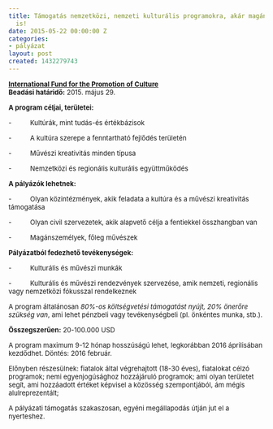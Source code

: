 ```yaml
---
title: Támogatás nemzetközi, nemzeti kulturális programokra, akár magányszemélyeknek
  is!
date: 2015-05-22 00:00:00 Z
categories:
- pályázat
layout: post
created: 1432279743
---
```


<div id="site-name"><strong><span style="font-size: small;"><a href="https://en.unesco.org/ifpc/" title="Home">International Fund for the Promotion of Culture</a></span></strong></div><div><span style="font-size: small;"><strong>Beadási határidő:</strong> 2015. május 29.</span></div><p><span style="font-size: small;"><strong>A program céljai, területei:</strong></span></p><p><span style="font-size: small;">-&nbsp;&nbsp;&nbsp;&nbsp;&nbsp;&nbsp;&nbsp;&nbsp;&nbsp; Kultúrák, mint tudás-és értékbázisok</span></p><p><span style="font-size: small;">-&nbsp;&nbsp;&nbsp;&nbsp;&nbsp;&nbsp;&nbsp;&nbsp;&nbsp; A kultúra szerepe a fenntartható fejlődés területén</span></p><p><span style="font-size: small;">-&nbsp;&nbsp;&nbsp;&nbsp;&nbsp;&nbsp;&nbsp;&nbsp;&nbsp; Művészi kreativitás minden típusa</span></p><p><span style="font-size: small;">-&nbsp;&nbsp;&nbsp;&nbsp;&nbsp;&nbsp;&nbsp;&nbsp;&nbsp; Nemzetközi és regionális kulturális együttműködés<!--break--></span></p><p><span style="font-size: small;"><strong>A pályázók lehetnek:</strong></span></p><p><span style="font-size: small;">-&nbsp;&nbsp;&nbsp;&nbsp;&nbsp;&nbsp;&nbsp;&nbsp;&nbsp; Olyan közintézmények, akik feladata a kultúra és a művészi kreativitás támogatása</span></p><p><span style="font-size: small;">-&nbsp;&nbsp;&nbsp;&nbsp;&nbsp;&nbsp;&nbsp;&nbsp;&nbsp; Olyan civil szervezetek, akik alapvető célja a fentiekkel összhangban van</span></p><p><span style="font-size: small;">-&nbsp;&nbsp;&nbsp;&nbsp;&nbsp;&nbsp;&nbsp;&nbsp;&nbsp; Magánszemélyek, főleg művészek</span></p><p><span style="font-size: small;"><strong>Pályázatból fedezhető tevékenységek:</strong></span></p><p><span style="font-size: small;">-&nbsp;&nbsp;&nbsp;&nbsp;&nbsp;&nbsp;&nbsp;&nbsp;&nbsp; Kulturális és művészi munkák</span></p><p><span style="font-size: small;">-&nbsp;&nbsp;&nbsp;&nbsp;&nbsp;&nbsp;&nbsp;&nbsp;&nbsp; Kulturális és művészi rendezvények szervezése, amik nemzeti, regionális vagy nemzetközi fókusszal rendelkeznek</span></p><p><span style="font-size: small;">A program általánosan <em>80%-os költségvetési támogatást nyújt, 20% önerőre szükség van</em>, ami lehet pénzbeli vagy tevékenységbeli (pl. önkéntes munka, stb.).</span></p><p><span style="font-size: small;"><strong>Összegszerűen:</strong> 20-100.000 USD</span></p><p><span style="font-size: small;">A program maximum 9-12 hónap hosszúságú lehet, legkorábban 2016 áprilisában kezdődhet. Döntés: 2016 február.</span></p><p><span style="font-size: small;">Előnyben részesülnek: fiatalok által végrehajtott (18-30 éves), fiatalokat célzó programok; nemi egyenjogúsághoz hozzájáruló programok; ami olyan területet segít, ami hozzáadott értéket képvisel a közösség szempontjából, ám mégis alulreprezentált;</span></p><p><span style="font-size: small;">A pályázati támogatás szakaszosan, egyéni megállapodás útján jut el a nyerteshez.</span></p>

